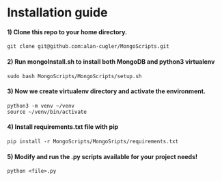 # Installation guide

#### 1) Clone this repo to your home directory.
```
git clone git@github.com:alan-cugler/MongoScripts.git
```

#### 2) Run mongoInstall.sh to install both MongoDB and python3 virtualenv
```
sudo bash MongoScripts/MongoScripts/setup.sh
```

#### 3) Now we create virtualenv directory and activate the environment. 
```
python3 -m venv ~/venv
source ~/venv/bin/activate
```

#### 4) Install requirements.txt file with pip
```
pip install -r MongoScripts/MongoSripts/requirements.txt
```

#### 5) Modify and run the .py scripts available for your project needs!
```
python <file>.py
```
